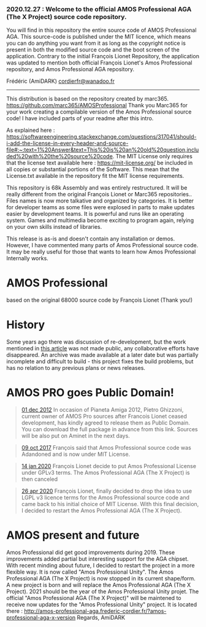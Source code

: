 
### 2020.12.27 : Welcome to the official AMOS Professional AGA (The X Project) source code repository.

You will find in this repository the entire source code of AMOS Professional AGA.
This source-code is published under the MIT licence, which means you can do anything you want from it as long as the copyright notice is present in both the modified source code and the boot screen of the application. Contrary to the initial François Lionet Repository, the application was updated to mention both official François Lionet's Amos Professional repository, and Amos Professional AGA repository.

Frédéric (AmiDARK) cordierfr@wanadoo.fr

---

This distribution is based on the repository created by marc365. https://github.com/marc365/AMOSProfessional
Thank you Marc365 for your work creating a compilable version of the Amos Professional source code!
I have included parts of your readme after this intro.

As explained here : https://softwareengineering.stackexchange.com/questions/317041/should-i-add-the-license-in-every-header-and-source-file#:~:text=1%20Answer&text=This%20is%20an%20old%20question,included%20with%20the%20source%20code.
The MIT License only requires that the license text available here : https://mit-license.org/ 
be included in all copies or substantial portions of the Software. This mean that the License.txt available in the repository fit the MIT license requirements.

This repository is 68k Assembly and was entirely restructured. It will be really different from the original François Lionet or Marc365 repositories..
Files names is now more talkative and organized by categories. It is better for developer teams as some files were explosed in parts to make updates easier by development teams.
It is powerful and runs like an operating system. Games and multimedia become exciting to program again, relying on your own skills instead of libraries.

This release is as-is and doesn't contain any installation or demos.
However, I have commented many parts of Amos Professional source code. It may be really useful for those that wants to learn how Amos Professional Internally works.


# AMOS Professional

based on the original 68000 source code by François Lionet (Thank you!)


# History
Some years ago there was discussion of re-development, but the work mentioned in [this article](http://www.amiworld.it/news/amos_upgrade_eng.html) was not made public, any collaborative efforts have disappeared. An archive was made available at a later date but was partially incomplete and difficult to build - this project fixes the build problems, but has no relation to any previous plans or news releases.


# AMOS PRO goes Public Domain!

> [01 dec 2012](https://web.archive.org/web/20130530022407/http://www.pianetaamiga.it)
In occasion of Pianeta Amiga 2012, Pietro Ghizzoni, current owner of AMOS Pro sources after Francois Lionet ceased development, has kindly agreed to release them as Public Domain. You can download the full package in advance from this link. Sources will be also put on Aminet in the next days.

> [09 oct 2017](https://www.facebook.com/groups/AmosPro/permalink/525528911118447/?comment_id=525722051099133&comment_tracking=%7B%22tn%22%3A%22R0%22%7D)
François said that Amos Professional source code was Adandoned and is now under MIT License.

> [14 jan 2020](https://www.facebook.com/francois.lionet.33/posts/10221277298060319)
François Lionet decide to put Amos Professional License under GPLv3 terms. The Amos Professional AGA (The X Project) is then canceled

> [26 apr 2020](https://github.com/AOZ-Studio/AMOS-Professional-Official)
François Lionet, finally decided to drop the idea to use LGPL v3 licence terms for the Amos Professional source code and came back to his initial choice of MIT License.
With this final decision, I decided to restart the Amos Professional AGA (The X Project).


# AMOS present and future

Amos Professional did get good improvements during 2019. These improvements added partial but interesting support for the AGA chipset.
With recent minding about future, I decided to restart the project in a more flexible way. It is now called "Amos Professional Unity".
The Amos Professional AGA (The X Project) is now stopped in its current shape/form. A new project is born and will replace the Amos Professional AGA (The X Project).
2021 should be the year of the Amos Professional Unity projet.
The official "Amos Professional AGA (The X Project)" will be maintened to receive now updates for the "Amos Professional Unity" project.
It is located there : http://amos-professional-aga.frederic-cordier.fr/?amos-professional-aga-x-version
Regards,
AmiDARK